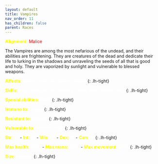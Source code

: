 ```yaml
---
layout: default
title: Vampires
nav_order: 11
has_children: false
parent: Races
---
```


<span style="color: yellow">**Alignment**:</span> <span style="color: red">Malice</span>


The Vampires are among the most nefarious of the undead, and their abilities are frightening. They are creatures of the dead and dedicate their life to lurking in the shadows and unraveling the seeds of all that is good and holy. They are vaporized by sunlight and vulnerable to blessed weapons.


<span style="color: yellow">**Affects**:</span> <span style="color: white">detect invisibility, detect hidden</span>
{: .lh-tight}

<span style="color: yellow">**Skills**:</span> <span style="color: white">bite, consume, fast healing, shape, shift, temperance</span>
{: .lh-tight}

<span style="color: yellow">**Special abilities**:</span> <span style="color: white">None</span>
{: .lh-tight}

<span style="color: yellow">**Immune to**:</span> <span style="color: white">poison</span>
{: .lh-tight}

<span style="color: yellow">**Resistant to**:</span> <span style="color: white">disease</span>
{: .lh-tight}

<span style="color: yellow">**Vulnerable to**:</span> <span style="color: white">fire, holy, light</span>
{: .lh-tight}

<span style="color: yellow">**Str**:</span> <span style="color: white">22</span> - <span style="color: yellow">**Int**:</span> <span style="color: white">18</span> - <span style="color: yellow">**Wis**:</span> <span style="color: white">20</span> - <span style="color: yellow">**Dex**:</span> <span style="color: white">19</span> - <span style="color: yellow">**Con**:</span> <span style="color: white">18</span>
{: .lh-tight}

<span style="color: yellow">**Max health**:</span> <span style="color: white">3350</span> - <span style="color: yellow">**Max mana**:</span> <span style="color: white">3250</span> - <span style="color: yellow">**Max movement**:</span> <span style="color: white">3250</span>
{: .lh-tight}

<span style="color: yellow">**Size**:</span> <span style="color: white">medium</span>
{: .lh-tight}